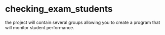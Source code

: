 # checking_exam_students
the project will contain several groups allowing you to create a program that will monitor student performance.
